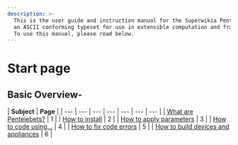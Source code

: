 ```yaml
---
description: >-
  This is the user guide and instruction manual for the Superwikia Pentelebets;
  an ASCII conforming typeset for use in extensible computation and framework.
  To use this manual, please read below.
---
```


# Start page

## Basic Overview-

| **Subject** | **Page** |
| --- | --- | --- | --- | --- | --- | --- |
| [What are Pentelebets?](what-are-pentelebets.md) | 1 |
| [How to install](how-to-install.md) | 2 |
| [How to apply parameters](untitled.md) | 3 |
| [How to code using...](how-to-code-using....md) | 4 |
| [How to fix code errors](how-to-fix-code-errors.md) | 5 |
| [How to build devices and appliances](how-to-build-devices-and-appliances.md) | 6 |

## 

